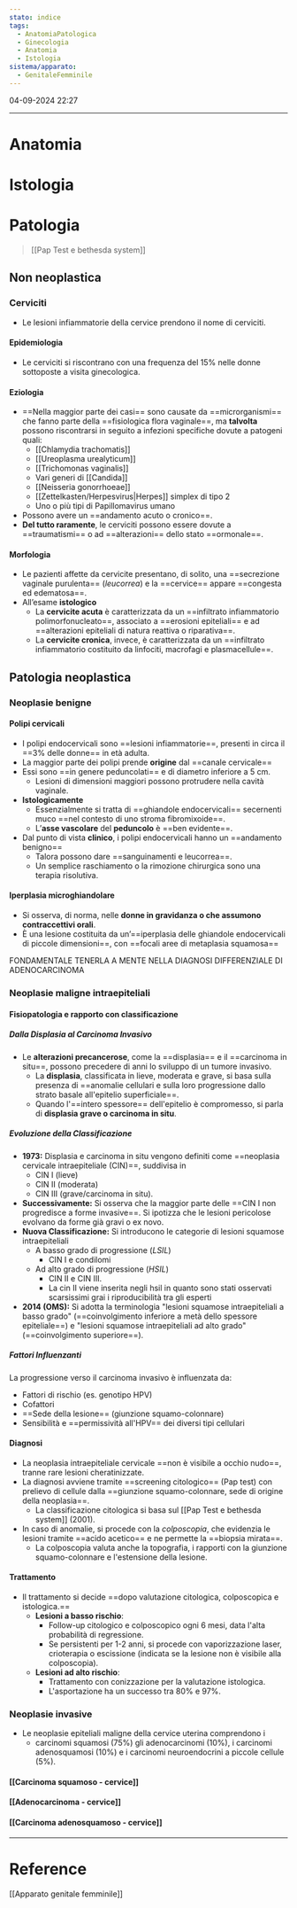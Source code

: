 ```yaml
---
stato: indice
tags:
  - AnatomiaPatologica
  - Ginecologia
  - Anatomia
  - Istologia
sistema/apparato:
  - GenitaleFemminile
---
```


04-09-2024 22:27

--- 

# Anatomia
# Istologia
# Patologia
>[[Pap Test e bethesda system]]

## Non neoplastica
### Cerviciti
- Le lesioni infiammatorie della cervice prendono il nome di cerviciti.
#### Epidemiologia
- Le cerviciti si riscontrano con una frequenza del 15% nelle donne sottoposte a visita ginecologica.
#### Eziologia
- ==Nella maggior parte dei casi== sono causate da ==microrganismi== che fanno parte della ==fisiologica flora vaginale==, ma **talvolta** possono riscontrarsi in seguito a infezioni specifiche dovute a patogeni quali:
	- [[Chlamydia trachomatis]]
	- [[Ureoplasma urealyticum]]
	- [[Trichomonas vaginalis]]
	- Vari generi di [[Candida]]
	- [[Neisseria gonorrhoeae]]
	- [[Zettelkasten/Herpesvirus|Herpes]] simplex di tipo 2 
	- Uno o più tipi di Papillomavirus umano
- Possono avere un ==andamento acuto o cronico==. 
- **Del tutto raramente**, le cerviciti possono essere dovute a ==traumatismi== o ad ==alterazioni== dello stato ==ormonale==.
#### Morfologia
- Le pazienti affette da cervicite presentano, di solito, una ==secrezione vaginale purulenta== (*leucorrea*) e la ==cervice== appare ==congesta ed edematosa==.
- All’esame **istologico**
	- La **cervicite acuta** è caratterizzata da un ==infiltrato infiammatorio polimorfonucleato==, associato a ==erosioni epiteliali== e ad ==alterazioni epiteliali di natura reattiva o riparativa==.
	- La **cervicite cronica**, invece, è caratterizzata da un ==infiltrato infiammatorio costituito da linfociti, macrofagi e plasmacellule==.
## Patologia neoplastica 
### Neoplasie benigne
#### Polipi cervicali
- I polipi endocervicali sono ==lesioni infiammatorie==, presenti in circa il ==3% delle donne== in età adulta. 
- La maggior parte dei polipi prende **origine** dal ==canale cervicale==
- Essi sono ==in genere peduncolati== e di diametro inferiore a 5 cm. 
	- Lesioni di dimensioni maggiori possono protrudere nella cavità vaginale.
- **Istologicamente**
	- Essenzialmente si tratta di ==ghiandole endocervicali== secernenti muco ==nel contesto di uno stroma fibromixoide==.
	- L’**asse vascolare** del **peduncolo** è ==ben evidente==.
- Dal punto di vista **clinico**, i polipi endocervicali hanno un ==andamento benigno==
	- Talora possono dare ==sanguinamenti e leucorrea==.
	- Un semplice raschiamento o la rimozione chirurgica sono una terapia risolutiva.
#### Iperplasia microghiandolare
- Si osserva, di norma, nelle **donne in gravidanza o che assumono contraccettivi orali**.
- È una lesione costituita da un’==iperplasia delle ghiandole endocervicali di piccole dimensioni==, con ==focali aree di metaplasia squamosa==

FONDAMENTALE TENERLA A MENTE NELLA DIAGNOSI DIFFERENZIALE DI ADENOCARCINOMA


### Neoplasie maligne intraepiteliali
#### Fisiopatologia e rapporto con classificazione
##### Dalla Displasia al Carcinoma Invasivo

- Le **alterazioni precancerose**, come la ==displasia== e il ==carcinoma in situ==, possono precedere di anni lo sviluppo di un tumore invasivo.
	- La **displasia**, classificata in lieve, moderata e grave, si basa sulla presenza di ==anomalie cellulari e sulla loro progressione dallo strato basale all'epitelio superficiale==.
	- Quando l'==intero spessore== dell'epitelio è compromesso, si parla di  **displasia grave o carcinoma in situ**.

##### Evoluzione della Classificazione

* **1973:** Displasia e carcinoma in situ vengono definiti come ==neoplasia cervicale intraepiteliale (CIN)==, suddivisa in 
	* CIN I (lieve)
	* CIN II (moderata) 
	* CIN III (grave/carcinoma in situ).
* **Successivamente:** Si osserva che la maggior parte delle ==CIN I non progredisce a forme invasive==. Si ipotizza che le lesioni pericolose  evolvano da forme già gravi o ex novo.
* **Nuova Classificazione:** Si introducono le categorie di lesioni squamose intraepiteliali
	* A basso grado di progressione (*LSIL*) 
		-  CIN I e condilomi 
	- Ad alto grado di progressione (*HSIL*)
		- CIN II e CIN III.
		- La cin II viene inserita negli hsil in quanto sono stati osservati scarsissimi grai i riproducibilità tra gli esperti
* **2014 (OMS):** Si adotta la terminologia "lesioni squamose intraepiteliali a basso grado" (==coinvolgimento inferiore a metà dello spessore epiteliale==) e "lesioni squamose intraepiteliali ad alto grado" (==coinvolgimento superiore==).

##### Fattori Influenzanti

La progressione verso il carcinoma invasivo è influenzata da:

* Fattori di rischio (es. genotipo HPV)
* Cofattori
* ==Sede della lesione== (giunzione squamo-colonnare)
* Sensibilità e ==permissività all'HPV== dei diversi tipi cellulari


#### Diagnosi
- La neoplasia intraepiteliale cervicale ==non è visibile a occhio nudo==, tranne rare lesioni cheratinizzate.
- La diagnosi avviene tramite ==screening citologico== (Pap test) con prelievo di cellule dalla ==giunzione squamo-colonnare, sede di origine della neoplasia==.
	- La classificazione citologica si basa sul [[Pap Test e bethesda system]] (2001).
- In caso di anomalie, si procede con la *colposcopia*, che evidenzia le lesioni tramite ==acido acetico== e ne permette la ==biopsia mirata==.
	- La colposcopia valuta anche la topografia, i rapporti con la giunzione squamo-colonnare e l'estensione della lesione.
#### Trattamento
- Il trattamento si decide ==dopo valutazione citologica, colposcopica e istologica.==
	- **Lesioni a basso rischio**:
		- Follow-up citologico e colposcopico ogni 6 mesi, data l'alta probabilità di regressione. 
		- Se persistenti per 1-2 anni, si procede con vaporizzazione laser, crioterapia o escissione (indicata se la lesione non è visibile alla colposcopia).
	- **Lesioni ad alto rischio**:
		- Trattamento con conizzazione per la valutazione istologica.
		- L'asportazione ha un successo tra 80% e 97%. 


### Neoplasie invasive
- Le neoplasie epiteliali maligne della cervice uterina comprendono i
	- carcinomi squamosi (75%) gli adenocarcinomi (10%), i carcinomi adenosquamosi (10%) e i carcinomi neuroendocrini a piccole cellule (5%).
#### [[Carcinoma squamoso - cervice]]
#### [[Adenocarcinoma - cervice]]
#### [[Carcinoma adenosquamoso - cervice]]






--- 
# Reference
[[Apparato genitale femminile]]
